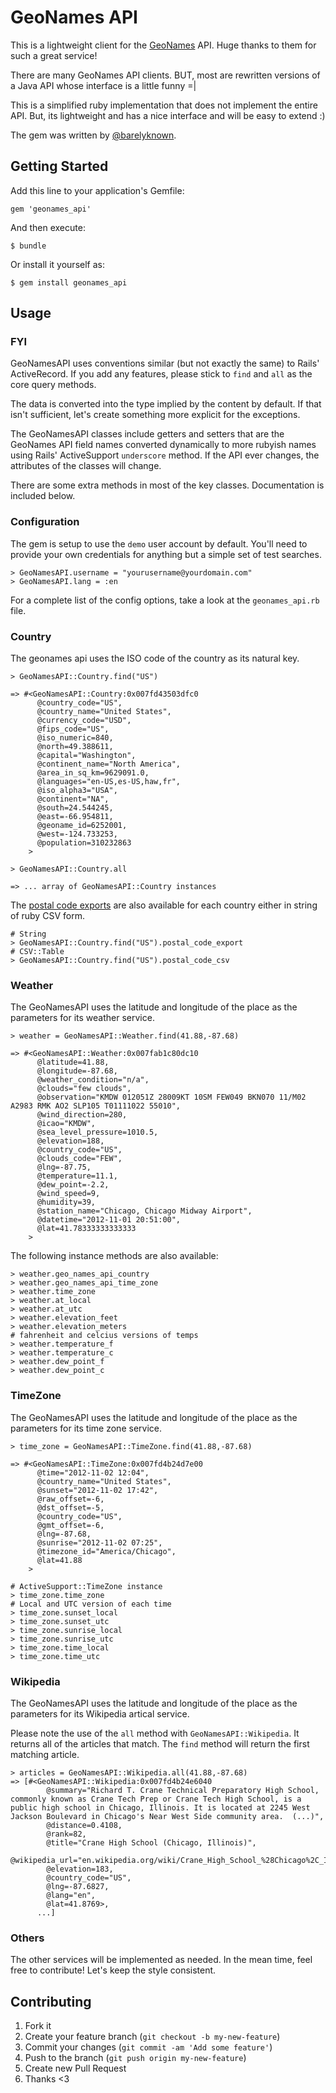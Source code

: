 # GeoNames API

This is a lightweight client for the [GeoNames](http://www.geonames.org) API. Huge thanks to them for such a great service!

There are many GeoNames API clients. BUT, most are rewritten versions of a Java API whose interface is a little funny =|

This is a simplified ruby implementation that does not implement the entire API. But, its lightweight and has a nice interface and will be easy to extend :)

The gem was written by [@barelyknown](http://twitter.com/barelyknown).

## Getting Started

Add this line to your application's Gemfile:

    gem 'geonames_api'

And then execute:

    $ bundle

Or install it yourself as:

    $ gem install geonames_api

## Usage

### FYI

GeoNamesAPI uses conventions similar (but not exactly the same) to Rails' ActiveRecord. If you add any features, please stick to `find` and `all` as the core query methods.

The data is converted into the type implied by the content by default. If that isn't sufficient, let's create something more explicit for the exceptions.

The GeoNamesAPI classes include getters and setters that are the GeoNames API field names converted dynamically to more rubyish names using Rails' ActiveSupport `underscore` method. If the API ever changes, the attributes of the classes will change.

There are some extra methods in most of the key classes. Documentation is included below.

### Configuration

The gem is setup to use the `demo` user account by default. You'll need to provide your own credentials for anything but a simple set of test searches.

    > GeoNamesAPI.username = "yourusername@yourdomain.com"
    > GeoNamesAPI.lang = :en
    
For a complete list of the config options, take a look at the `geonames_api.rb` file.

### Country

The geonames api uses the ISO code of the country as its natural key. 

    > GeoNamesAPI::Country.find("US")
    
    => #<GeoNamesAPI::Country:0x007fd43503dfc0
          @country_code="US",
          @country_name="United States",
          @currency_code="USD",
          @fips_code="US",
          @iso_numeric=840,
          @north=49.388611,
          @capital="Washington",
          @continent_name="North America",
          @area_in_sq_km=9629091.0,
          @languages="en-US,es-US,haw,fr",
          @iso_alpha3="USA",
          @continent="NA",
          @south=24.544245,
          @east=-66.954811,
          @geoname_id=6252001,
          @west=-124.733253,
          @population=310232863
        >

    > GeoNamesAPI::Country.all
    
    => ... array of GeoNamesAPI::Country instances
    
The [postal code exports](http://download.geonames.org/export/zip/) are also available for each country either in string of ruby CSV form.

    # String
    > GeoNamesAPI::Country.find("US").postal_code_export
    # CSV::Table
    > GeoNamesAPI::Country.find("US").postal_code_csv

### Weather

The GeoNamesAPI uses the latitude and longitude of the place as the parameters for its weather service.

    > weather = GeoNamesAPI::Weather.find(41.88,-87.68)
    
    => #<GeoNamesAPI::Weather:0x007fab1c80dc10
          @latitude=41.88,
          @longitude=-87.68,
          @weather_condition="n/a",
          @clouds="few clouds",
          @observation="KMDW 012051Z 28009KT 10SM FEW049 BKN070 11/M02 A2983 RMK AO2 SLP105 T01111022 55010",
          @wind_direction=280,
          @icao="KMDW",
          @sea_level_pressure=1010.5,
          @elevation=188,
          @country_code="US",
          @clouds_code="FEW",
          @lng=-87.75,
          @temperature=11.1,
          @dew_point=-2.2,
          @wind_speed=9,
          @humidity=39,
          @station_name="Chicago, Chicago Midway Airport",
          @datetime="2012-11-01 20:51:00",
          @lat=41.78333333333333
        >
    
The following instance methods are also available:

    > weather.geo_names_api_country
    > weather.geo_names_api_time_zone
    > weather.time_zone
    > weather.at_local
    > weather.at_utc
    > weather.elevation_feet
    > weather.elevation_meters
    # fahrenheit and celcius versions of temps
    > weather.temperature_f
    > weather.temperature_c
    > weather.dew_point_f
    > weather.dew_point_c

### TimeZone

The GeoNamesAPI uses the latitude and longitude of the place as the parameters for its time zone service.

    > time_zone = GeoNamesAPI::TimeZone.find(41.88,-87.68)
    
    => #<GeoNamesAPI::TimeZone:0x007fd4b24d7e00
          @time="2012-11-02 12:04",
          @country_name="United States",
          @sunset="2012-11-02 17:42",
          @raw_offset=-6,
          @dst_offset=-5,
          @country_code="US",
          @gmt_offset=-6,
          @lng=-87.68,
          @sunrise="2012-11-02 07:25",
          @timezone_id="America/Chicago",
          @lat=41.88
        >

    # ActiveSupport::TimeZone instance
    > time_zone.time_zone
    # Local and UTC version of each time
    > time_zone.sunset_local
    > time_zone.sunset_utc
    > time_zone.sunrise_local
    > time_zone.sunrise_utc
    > time_zone.time_local
    > time_zone.time_utc

### Wikipedia

The GeoNamesAPI uses the latitude and longitude of the place as the parameters for its Wikipedia artical service.

Please note the use of the `all` method with `GeoNamesAPI::Wikipedia`. It returns all of the articles that match. The `find` method will return the first matching article.

    > articles = GeoNamesAPI::Wikipedia.all(41.88,-87.68)
    => [#<GeoNamesAPI::Wikipedia:0x007fd4b24e6040
            @summary="Richard T. Crane Technical Preparatory High School, commonly known as Crane Tech Prep or Crane Tech High School, is a public high school in Chicago, Illinois. It is located at 2245 West Jackson Boulevard in Chicago's Near West Side community area.  (...)",
            @distance=0.4108,
            @rank=82,
            @title="Crane High School (Chicago, Illinois)",
            @wikipedia_url="en.wikipedia.org/wiki/Crane_High_School_%28Chicago%2C_Illinois%29",
            @elevation=183,
            @country_code="US",
            @lng=-87.6827,
            @lang="en",
            @lat=41.8769>,
          ...] 

### Others

The other services will be implemented as needed. In the mean time, feel free to contribute! Let's keep the style consistent.

## Contributing

1. Fork it
2. Create your feature branch (`git checkout -b my-new-feature`)
3. Commit your changes (`git commit -am 'Add some feature'`)
4. Push to the branch (`git push origin my-new-feature`)
5. Create new Pull Request
6. Thanks <3